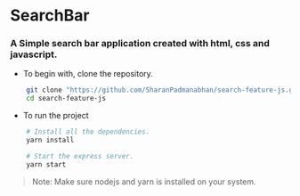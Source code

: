 # SearchBar

### A Simple search bar application created with html, css and javascript.

- To begin with, clone the repository.
```bash
    git clone "https://github.com/SharanPadmanabhan/search-feature-js.git"
    cd search-feature-js
```

- To run the project
```bash
    # Install all the dependencies.
    yarn install

    # Start the express server.
    yarn start
```

> Note: Make sure nodejs and yarn is installed on your system.

